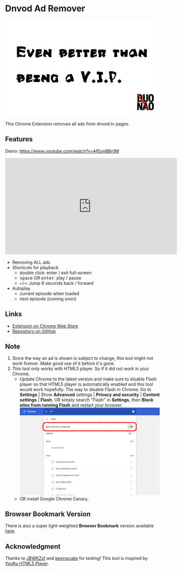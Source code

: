 # Dnvod Ad Remover

![](assets/promo.jpg)

This Chrome Extension removes all ads from dnvod.tv pages. 

## Features

Demo: https://www.youtube.com/watch?v=AfEonBBrtIM

<iframe width="560" height="315" src="https://www.youtube.com/embed/xmspuJlGAfk?rel=0" frameborder="0" allowfullscreen></iframe>

- Removing ALL ads
- Shortcuts for playback
	- double click: enter / exit full-screen
	- <kbd>space</kbd> OR <kbd>enter</kbd>: play / pause
	- <kbd>←</kbd>/<kbd>→</kbd>: Jump 8 seconds back / forward
- Autoplay 
	- current episode when loaded
	- next episode (coming soon)

## Links

- [Extension on Chrome Web Store](https://chrome.google.com/webstore/detail/dnvod-ad-remover/iogpccakojnbjlglnkbmkgafekcokcjk?hl=en-US)
- [Repository on GitHub](dnvod-ad-remover-chrome-extension)

<a name="Note"></a>

## Note

1. Since the way an ad is shown is subject to change, this tool might not work forever. Make good use of it before it's gone.
2. This tool only works with HTML5 player. So if it did not work in your Chrome,
	- Update Chrome to the latest version and make sure to disable Flash player so that HTML5 player is automatically enabled and this tool would work hopefully. The way to disable Flash in Chrome: Go to **Settings** | Show **Advanced** settings | **Privacy and security** | **Content settings** | **Flash**, OR simply search "Flash" in **Settings**, then **Block sites from running Flash** and restart your browser. 
		![](assets/block-flash.png)
	- OR install Google Chrome Canary.

## Browser Bookmark Version

There is also a super light-weighted **Browser Bookmark** version available [here](browser-bookmark.html).

## Acknowledgment

Thanks to [JBWKZsf](https://github.com/JBWKZsf) and [kevinscake](https://github.com/kevinscake) for testing!
This tool is inspired by [YouKu HTML5 Player](http://zythum.free.bg/youkuhtml5playerbookmark/). 
